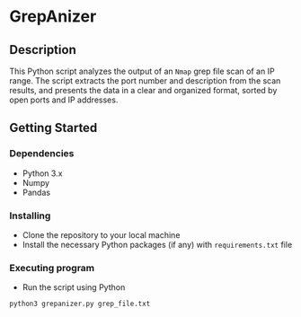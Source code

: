 # GrepAnizer

## Description

This Python script analyzes the output of an `Nmap` grep file scan of an IP range. The script extracts the port number and description from the scan results, and presents the data in a clear and organized format, sorted by open ports and IP addresses.

## Getting Started

### Dependencies

* Python 3.x
* Numpy
* Pandas

### Installing

* Clone the repository to your local machine
* Install the necessary Python packages (if any) with `requirements.txt` file

### Executing program

* Run the script using Python
```bash
python3 grepanizer.py grep_file.txt

